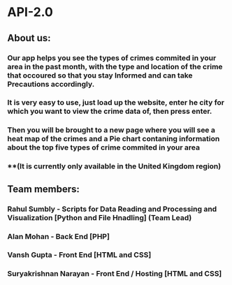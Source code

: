 # API-2.0

## About us:
### Our app helps you see the types of crimes commited in your area in the past month, with the type and location of the crime that occoured so that you stay Informed and can take Precautions accordingly.
### It is very easy to use, just load up the website, enter he city for which you want to view the crime data of, then press enter.
### Then you will be brought to a new page where you will see a heat map of the crimes and a Pie chart contaning information about the top five types of crime commited in your area
### **(It is currently only available in the United Kingdom region) 
## Team members:
### Rahul Sumbly - Scripts for Data Reading and Processing and Visualization [Python and File Hnadling] (Team Lead)
### Alan Mohan - Back End [PHP]
### Vansh Gupta - Front End [HTML and CSS]
### Suryakrishnan Narayan - Front End / Hosting [HTML and CSS]
